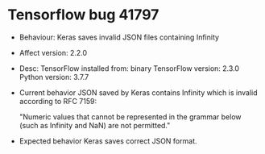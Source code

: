 # Tensorflow bug 41797
- Behaviour: Keras saves invalid JSON files containing Infinity

- Affect version: 2.2.0
- Desc:
	TensorFlow installed from: binary
	TensorFlow version: 2.3.0
	Python version: 3.7.7
     
- Current behavior
	JSON saved by Keras contains Infinity which is invalid according to RFC 7159:

    "Numeric values that cannot be represented in the grammar below (such as Infinity and NaN) are not permitted."

- Expected behavior
	Keras saves correct JSON format.